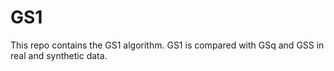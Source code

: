 # GS1
This repo contains the GS1 algorithm. GS1 is compared with GSq and GSS in real and synthetic data.
